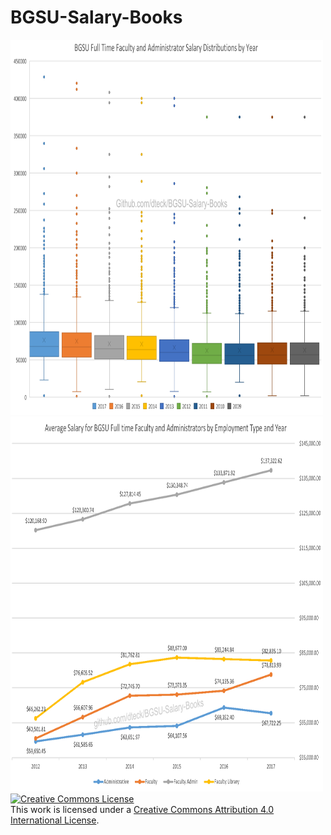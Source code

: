 # BGSU-Salary-Books
<img src="https://raw.githubusercontent.com/dteck/BGSU-Salary-Books/master/Analysis/Images/Distro%20by%20Year%20Boxplot.png" alt="Avg Salary" style="width:500px;height:600px;"> 
<img src="https://raw.githubusercontent.com/dteck/BGSU-Salary-Books/master/Analysis/Images/Average%20Salary%202012%20to%202017.png" alt="Avg Salary" style="width:500px;height:600px;"> 
<a rel="license" href="http://creativecommons.org/licenses/by/4.0/"><img alt="Creative Commons License" style="border-width:0" src="https://i.creativecommons.org/l/by/4.0/88x31.png" /></a><br />This work is licensed under a <a rel="license" href="http://creativecommons.org/licenses/by/4.0/">Creative Commons Attribution 4.0 International License</a>.
